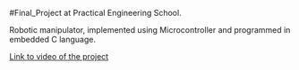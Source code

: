 #Final_Project at Practical Engineering School.

Robotic manipulator, implemented using Microcontroller and programmed in embedded C language.

[Link to video of the project](https://www.youtube.com/watch?v=OgmAfGSuh40)
